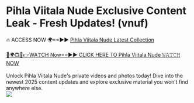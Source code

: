 # Pihla Viitala Nude Exclusive Content Leak - Fresh Updates! (vnuf)

🔥 ACCESS NOW 🌍==►► <a href="https://tinyurl.com/yc657z5k" rel="nofollow">Pihla Viitala Nude Latest Collection</a>
<br><br>
[🔴🌍📺📱👉WA𝚃CH Now==►► CLICK HERE TO Pihla Viitala Nude 𝚆𝙰𝚃𝙲𝙷 NOW](https://tinyurl.com/yc657z5k)
<br><br>
Unlock Pihla Viitala Nude's private videos and photos today! Dive into the newest 2025 content updates and explore exclusive material you won’t find anywhere else.
<br>
<a href="https://tinyurl.com/yc657z5k" rel="nofollow" data-target="animated-image.originalLink"><img src="https://camo.githubusercontent.com/8a4f000d20f83aca3bf7ec5f350d767afa0574a8a352519fd8cfa583a6f93a33/68747470733a2f2f692e696d6775722e636f6d2f644a486b345a712e676966" data-canonical-src="https://i.imgur.com/dJHk4Zq.gif" style="max-width: 100%; display: inline-block;" data-target="animated-image.originalImage"></a>
<br>
